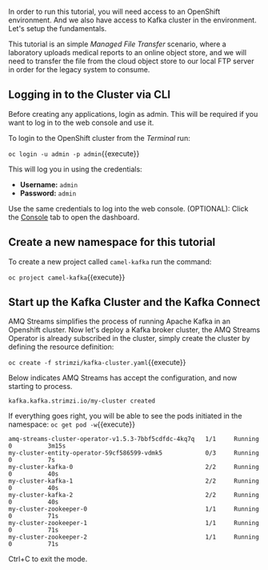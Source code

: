 In order to run this tutorial, you will need access to an OpenShift environment.
And we also have access to Kafka cluster in the environment. Let's setup the fundamentals.

This tutorial is an simple *Managed File Transfer* scenario, where a laboratory uploads medical reports to an online object store, and we will need to transfer the file from the cloud object store to our local FTP server in order for the legacy system to consume.


## Logging in to the Cluster via CLI

Before creating any applications, login as admin. This will be required if you want to log in to the web console and
use it.

To login to the OpenShift cluster from the _Terminal_ run:

``oc login -u admin -p admin``{{execute}}

This will log you in using the credentials:

* **Username:** ``admin``
* **Password:** ``admin``

Use the same credentials to log into the web console.
(OPTIONAL): Click the [Console](https://console-openshift-console-[[HOST_SUBDOMAIN]]-443-[[KATACODA_HOST]].environments.katacoda.com) tab to open the dashboard. 

## Create a new namespace for this tutorial

To create a new project called ``camel-kafka`` run the command:

``oc project camel-kafka``{{execute}}

## Start up the Kafka Cluster and the Kafka Connect

AMQ Streams simplifies the process of running Apache Kafka in an Openshift cluster.
Now let's deploy a Kafka broker cluster, the AMQ Streams Operator is already subscribed in the cluster,
simply create the cluster by defining the resource definition:

``oc create -f strimzi/kafka-cluster.yaml``{{execute}}

Below indicates AMQ Streams has accept the configuration, and now starting to process.
```
kafka.kafka.strimzi.io/my-cluster created
```

If everything goes right, you will be able to see the pods initiated in the namespace:
``oc get pod -w``{{execute}}

```
amq-streams-cluster-operator-v1.5.3-7bbf5cdfdc-4kq7q   1/1     Running   0          3m15s
my-cluster-entity-operator-59cf586599-vdmk5            0/3     Running   0          7s
my-cluster-kafka-0                                     2/2     Running   0          40s
my-cluster-kafka-1                                     2/2     Running   0          40s
my-cluster-kafka-2                                     2/2     Running   0          40s
my-cluster-zookeeper-0                                 1/1     Running   0          71s
my-cluster-zookeeper-1                                 1/1     Running   0          71s
my-cluster-zookeeper-2                                 1/1     Running   0          71s
```
Ctrl+C to exit the mode.
